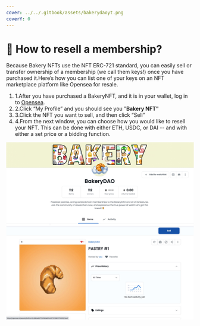 ```yaml
---
cover: ../../.gitbook/assets/bakerydaoyt.png
coverY: 0
---
```


# 🤳 How to resell a membership?

Because Bakery NFTs use the NFT ERC-721 standard, you can easily sell or transfer ownership of a membership (we call them keys!) once you have purchased it.Here’s how you can list one of your keys on an NFT marketplace platform like Opensea for resale.

1. 1.After you have purchased a BakeryNFT, and it is in your wallet, log in to [Opensea](https://opensea.io).
2. 2.Click “My Profile” and you should see you "**Bakery NFT"**
3. 3.Click the NFT you want to sell, and then click “Sell”
4. 4.From the next window, you can choose how you would like to resell your NFT. This can be done with either ETH, USDC, or DAI -- and with either a set price or a bidding function.

![](../../.gitbook/assets/opensea.jpg) ![](../../.gitbook/assets/sale.jpg)


